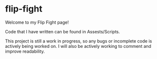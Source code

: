 # flip-fight

Welcome to my Flip Fight page!

Code that I have written can be found in Assests/Scripts.

This project is still a work in progress, so any bugs or incomplete code is actively being worked on.
I will also be actively working to comment and improve readability.

